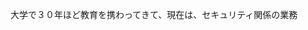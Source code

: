 <!--- - 👋 Hi, I’m @takuonakashima
- 👀 I’m interested in ...
- 🌱 I’m currently learning ...
- 💞️ I’m looking to collaborate on ...
- 📫 How to reach me ...
- 😄 Pronouns: ...
- ⚡ Fun fact: ... --->

<!---
takuonakashima/takuonakashima is a ✨ special ✨ repository because its `README.md` (this file) appears on your GitHub profile.
You can click the Preview link to take a look at your changes.
--->
大学で３０年ほど教育を携わってきて、現在は、セキュリティ関係の業務
